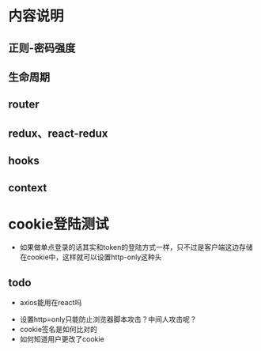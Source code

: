 # 内容说明
## 正则-密码强度
## 生命周期
## router
## redux、react-redux
## hooks
## context


# cookie登陆测试
+   如果做单点登录的话其实和token的登陆方式一样，只不过是客户端这边存储在cookie中，这样就可以设置http-only这种头

## todo
+   axios能用在react吗
<!-- +   设置httponly -->
+   设置http=only只能防止浏览器脚本攻击？中间人攻击呢？
+   cookie签名是如何比对的
+   如何知道用户更改了cookie